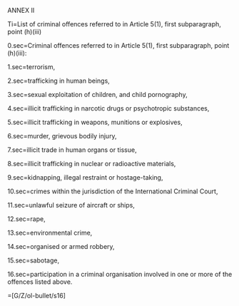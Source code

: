 ANNEX II

Ti=List of criminal offences referred to in Article 5(1), first subparagraph, point (h)(iii) 

0.sec=Criminal offences referred to in Article 5(1), first subparagraph, point (h)(iii):

1.sec=terrorism,

2.sec=trafficking in human beings,

3.sec=sexual exploitation of children, and child pornography,

4.sec=illicit trafficking in narcotic drugs or psychotropic substances,

5.sec=illicit trafficking in weapons, munitions or explosives,

6.sec=murder, grievous bodily injury,

7.sec=illicit trade in human organs or tissue,

8.sec=illicit trafficking in nuclear or radioactive materials,

9.sec=kidnapping, illegal restraint or hostage-taking,

10.sec=crimes within the jurisdiction of the International Criminal Court,

11.sec=unlawful seizure of aircraft or ships,

12.sec=rape,

13.sec=environmental crime,

14.sec=organised or armed robbery,

15.sec=sabotage,

16.sec=participation in a criminal organisation involved in one or more of the offences listed above.

=[G/Z/ol-bullet/s16]

